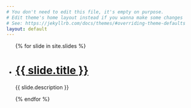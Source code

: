 ```yaml
---
# You don't need to edit this file, it's empty on purpose.
# Edit theme's home layout instead if you wanna make some changes
# See: https://jekyllrb.com/docs/themes/#overriding-theme-defaults
layout: default
---
```

<ul>
  {% for slide in site.slides %}
  <li>
    <h1>
      <a href="{{ slide.url | prepend: site.baseurl | remove: 'index' }}">
        {{ slide.title }}
      </a>
    </h1>
    <p> {{ slide.description }}</p>
  </li>
  {% endfor %}
</ul>
